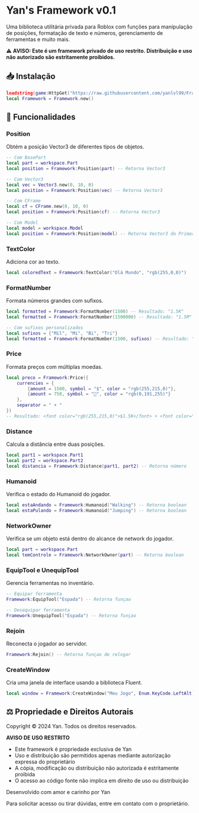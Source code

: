 # Yan's Framework v0.1

Uma biblioteca utilitária privada para Roblox com funções para manipulação de posições, formatação de texto e números, gerenciamento de ferramentas e muito mais.

⚠️ **AVISO: Este é um framework privado de uso restrito. Distribuição e uso não autorizado são estritamente proibidos.**

## 📥 Instalação

```lua
loadstring(game:HttpGet("https://raw.githubusercontent.com/yanlvl99/Frameworks/refs/heads/main/base.lua"))()
local Framework = Framework.new()
```

## 🚀 Funcionalidades

### Position
Obtém a posição Vector3 de diferentes tipos de objetos.

```lua
-- Com BasePart
local part = workspace.Part
local position = Framework:Position(part) -- Retorna Vector3

-- Com Vector3
local vec = Vector3.new(0, 10, 0)
local position = Framework:Position(vec) -- Retorna Vector3

-- Com CFrame
local cf = CFrame.new(0, 10, 0)
local position = Framework:Position(cf) -- Retorna Vector3

-- Com Model
local model = workspace.Model
local position = Framework:Position(model) -- Retorna Vector3 do PrimaryPart
```

### TextColor
Adiciona cor ao texto.

```lua
local coloredText = Framework:TextColor("Olá Mundo", "rgb(255,0,0)")
```

### FormatNumber
Formata números grandes com sufixos.

```lua
local formatted = Framework:FormatNumber(1500) -- Resultado: "1.5K"
local formatted = Framework:FormatNumber(1500000) -- Resultado: "1.5M"

-- Com sufixos personalizados
local sufixos = {"Mil", "Mi", "Bi", "Tri"}
local formatted = Framework:FormatNumber(1500, sufixos) -- Resultado: "1.5Mil"
```

### Price
Formata preços com múltiplas moedas.

```lua
local preco = Framework:Price({
    currencies = {
        {amount = 1500, symbol = "$", color = "rgb(255,215,0)"},
        {amount = 750, symbol = "💎", color = "rgb(0,191,255)"}
    },
    separator = " + "
})
-- Resultado: <font color="rgb(255,215,0)">$1.5K</font> + <font color="rgb(0,191,255)">💎750</font>
```

### Distance
Calcula a distância entre duas posições.

```lua
local part1 = workspace.Part1
local part2 = workspace.Part2
local distancia = Framework:Distance(part1, part2) -- Retorna número
```

### Humanoid
Verifica o estado do Humanoid do jogador.

```lua
local estaAndando = Framework:Humanoid("Walking") -- Retorna boolean
local estaPulando = Framework:Humanoid("Jumping") -- Retorna boolean
```

### NetworkOwner
Verifica se um objeto está dentro do alcance de network do jogador.

```lua
local part = workspace.Part
local temControle = Framework:NetworkOwner(part) -- Retorna boolean
```

### EquipTool e UnequipTool
Gerencia ferramentas no inventário.

```lua
-- Equipar ferramenta
Framework:EquipTool("Espada") -- Retorna funçao 

-- Desequipar ferramenta
Framework:UnequipTool("Espada") -- Retorna funçao
```

### Rejoin
Reconecta o jogador ao servidor.

```lua
Framework:Rejoin() -- Retorna funçao de relogar
```

### CreateWindow
Cria uma janela de interface usando a biblioteca Fluent.

```lua
local window = Framework:CreateWindow("Meu Jogo", Enum.KeyCode.LeftAlt)
```

## ⚖️ Propriedade e Direitos Autorais

Copyright © 2024 Yan. Todos os direitos reservados.

**AVISO DE USO RESTRITO**
- Este framework é propriedade exclusiva de Yan
- Uso e distribuição são permitidos apenas mediante autorização expressa do proprietário
- A cópia, modificação ou distribuição não autorizada é estritamente proibida
- O acesso ao código fonte não implica em direito de uso ou distribuição

Desenvolvido com amor e carinho por Yan

Para solicitar acesso ou tirar dúvidas, entre em contato com o proprietário.
